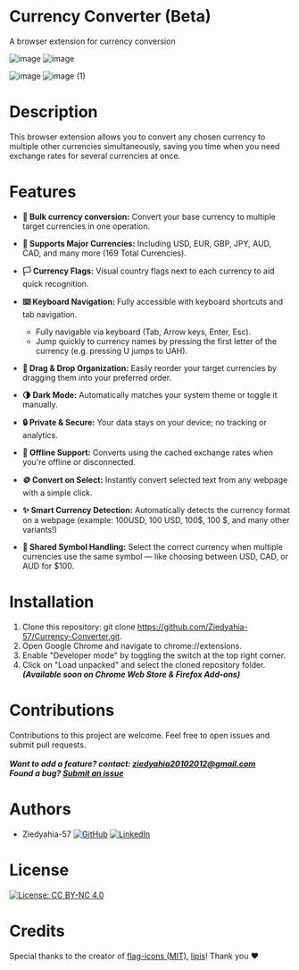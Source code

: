 # Currency Converter (Beta)
A browser extension for currency conversion

![image](https://github.com/user-attachments/assets/5f146817-9165-4505-8a92-03fcfa80617b)
![image](https://github.com/user-attachments/assets/b0419152-fdb2-4848-bf36-6d086b64a862)

![image](https://github.com/user-attachments/assets/e52d25fe-cfe0-42d0-921d-a15a68f656bf)
![image (1)](https://github.com/user-attachments/assets/6760f9d4-68e4-4018-9205-e9963788b3e3)

# Description
This browser extension allows you to convert any chosen currency to multiple other currencies simultaneously, saving you time when you need exchange rates for several currencies at once.

# Features
* **🔄 Bulk currency conversion:** Convert your base currency to multiple target currencies in one operation.
* **💱 Supports Major Currencies:** Including USD, EUR, GBP, JPY, AUD, CAD, and many more (169 Total Currencies).
* **🏳️ Currency Flags:** Visual country flags next to each currency to aid quick recognition.
* **⌨️ Keyboard Navigation:** Fully accessible with keyboard shortcuts and tab navigation.
  * Fully navigable via keyboard (Tab, Arrow keys, Enter, Esc).
  * Jump quickly to currency names by pressing the first letter of the currency (e.g. pressing U jumps to UAH).

* **🧲 Drag & Drop Organization:** Easily reorder your target currencies by dragging them into your preferred order.
* **🌗 Dark Mode:** Automatically matches your system theme or toggle it manually.
* **🔒 Private & Secure:** Your data stays on your device; no tracking or analytics.
* **📡 Offline Support:** Converts using the cached exchange rates when you're offline or disconnected.
* **🪙 Convert on Select:** Instantly convert selected text from any webpage with a simple click.
* **✨ Smart Currency Detection:**  Automatically detects the currency format on a webpage (example: 100USD, 100 USD, 100$, 100 $, and many other variants!)
* **🔁 Shared Symbol Handling:** Select the correct currency when multiple currencies use the same symbol — like choosing between USD, CAD, or AUD for $100.

# Installation
1. Clone this repository: git clone https://github.com/Ziedyahia-57/Currency-Converter.git.
2. Open Google Chrome and navigate to chrome://extensions.
3. Enable "Developer mode" by toggling the switch at the top right corner.
4. Click on "Load unpacked" and select the cloned repository folder.<br/>
***(Available soon on Chrome Web Store & Firefox Add-ons)***

# Contributions
Contributions to this project are welcome. Feel free to open issues and submit pull requests.
<br/>
<br/>***Want to add a feature? contact: ziedyahia20102012@gmail.com***
<br/>***Found a bug? [Submit an issue](https://github.com/Ziedyahia-57/Currency-Converter/issues/new)***

# Authors
- Ziedyahia-57 [![GitHub](https://img.shields.io/badge/-GitHub-black?style=flat&logo=github)](https://github.com/Ziedyahia-57) [![LinkedIn](https://img.shields.io/badge/-LinkedIn-blue?style=flat&logo=linkedin&logoColor=white)](https://www.linkedin.com/in/zied-yahia/)


# License
[![License: CC BY-NC 4.0](https://img.shields.io/badge/License-CC%20BY--NC%204.0-lightgrey.svg)](https://creativecommons.org/licenses/by-nc/4.0/)


# Credits
Special thanks to the creator of [flag-icons (MIT)](https://github.com/lipis/flag-icons), [lipis](https://github.com/lipis)!
Thank you ❤️

